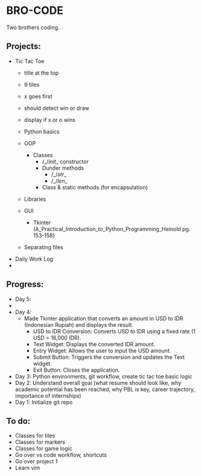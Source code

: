 # BRO-CODE

Two brothers coding.

## Projects:

- Tic Tac Toe
  - title at the top
  - 9 tiles
  - x goes first
  - should detect win or draw
  - display if x or o wins

  - Python basics
  - OOP
    - Classes
      - /_/_init__ constructor
      - Dunder methods
        - /_/_str__
        - /_/_len__
      - Class & static methods (for encapsulation)
  - Libraries
  - GUI
    - Tkinter (A_Practical_Introduction_to_Python_Programming_Heinold pg. 153-158)
  - Separating files
- Daily Work Log
- 

## Progress:
- Day 5:
- 
- Day 4:
    - Made Tkinter application that converts an amount in USD to IDR (Indonesian Rupiah) and displays the result.
      - USD to IDR Conversion: Converts USD to IDR using a fixed rate (1 USD = 16,000 IDR).
      - Text Widget: Displays the converted IDR amount.
      - Entry Widget: Allows the user to input the USD amount.
      - Submit Button: Triggers the conversion and updates the Text widget.
      - Exit Button: Closes the application.
- Day 3: Python environments, git workflow, create tic tac toe basic logic
- Day 2: Understand overall goal (what resume should look like, why academic potential has been reached, why PBL is key, career trajectory, importance of internships)
- Day 1: Initialize git repo

## To do:

- Classes for tiles
- Classes for markers
- Classes for game logic
- Go over vs code workflow, shortcuts
- Go over project 1
- Learn vim